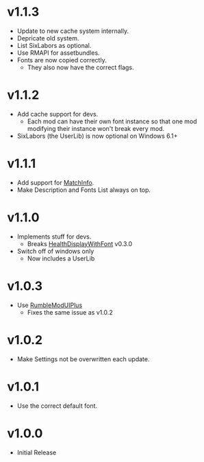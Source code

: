 # v1.1.3
- Update to new cache system internally.
- Depricate old system.
- List SixLabors as optional.
- Use RMAPI for assetbundles.
- Fonts are now copied correctly.
    - They also now have the correct flags.

# v1.1.2
- Add cache support for devs.
    - Each mod can have their own font instance so that one mod modifying their instance won't break every mod.
- SixLabors (the UserLib) is now optional on Windows 6.1+

# v1.1.1
- Add support for [MatchInfo](https://thunderstore.io/c/rumble/p/UlvakSkillz/MatchInfo).
- Make Description and Fonts List always on top.

# v1.1.0
- Implements stuff for devs.
    - Breaks [HealthDisplayWithFont](https://thunderstore.io/c/rumble/p/ninjaguardian/HealthDisplayWithFont) v0.3.0
- Switch off of windows only
    - Now includes a UserLib

# v1.0.3
- Use [RumbleModUIPlus](https://thunderstore.io/c/rumble/p/ninjaguardian/RumbleModUIPlus)
    - Fixes the same issue as v1.0.2

# v1.0.2
- Make Settings not be overwritten each update.

# v1.0.1
- Use the correct default font.

# v1.0.0
- Initial Release
